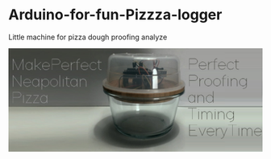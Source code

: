 # Arduino-for-fun-Pizzza-logger
Little machine for pizza dough proofing analyze




 <a href="https://ibb.co/0sQNHRN"><img src="https://github.com/SebastianWaltilla/SebastianWaltilla.github.io/blob/master/pizza.jpg?raw=true" alt="Titania-Front" border="0"></a>
